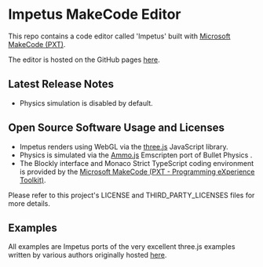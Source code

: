 # Impetus MakeCode Editor

This repo contains a code editor called 'Impetus' built with [Microsoft MakeCode (PXT)](https://github.com/Microsoft/pxt).

The editor is hosted on the GitHub pages [here](http://muddytummy.github.io/pxt-Impetus/).

## Latest Release Notes

- Physics simulation is disabled by default.

## Open Source Software Usage and Licenses

- Impetus renders using WebGL via the [three.js](https://threejs.org) JavaScript library.
- Physics is simulated via the [Ammo.js](https://github.com/kripken/ammo.js/) Emscripten port of Bullet Physics .
- The Blockly interface and Monaco Strict TypeScript coding environment is provided by the [Microsoft MakeCode (PXT - Programming eXperience Toolkit)](https://github.com/Microsoft/pxt).

Please refer to this project's LICENSE and THIRD_PARTY_LICENSES files for more details.

## Examples

All examples are Impetus ports of the very excellent three.js examples written by various authors originally hosted [here](https://threejs.org/examples/).